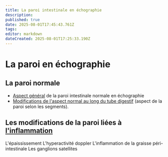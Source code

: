 ```yaml
---
title: La paroi intestinale en échographie
description: 
published: true
date: 2025-08-01T17:45:43.761Z
tags: 
editor: markdown
dateCreated: 2025-08-01T17:25:33.190Z
---
```


# La paroi en échographie
## La paroi normale

- [Aspect général](/bases/paroi_normale/general) de la paroi intestinale normale en échographie
- [Modifications de l'aspect normal au long du tube digestif](/bases/paroi_normale/variation_siege) (aspect de la paroi selon les segments).

## Les modifications de la paroi liées à [l'inflammation](/bases/paroi_inflammee)

L'épaississement
L'hyperactivité doppler
L'inflammation de la graisse péri-intestinale
Les ganglions satellites